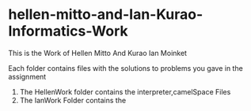# hellen-mitto-and-Ian-Kurao-Informatics-Work

This is the Work of Hellen Mitto And Kurao Ian Moinket

Each folder contains files with the solutions to problems you gave in the assignment

1. The HellenWork folder contains the interpreter,camelSpace Files
2. The IanWork Folder contains the 
